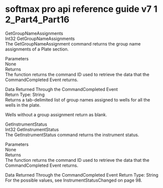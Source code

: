 # softmax pro api reference guide v7 1 2\_Part4\_Part16

GetGroupNameAssignments\
Int32 GetGroupNameAssignments\
The GetGroupNameAssignment command returns the group name assignments of a Plate section.

Parameters\
None\
Returns\
The function returns the command ID used to retrieve the data that the CommandCompleted Event returns.

Data Returned Through the CommandCompleted Event\
Return Type: String\
Returns a tab-delimited list of group names assigned to wells for all the wells in the plate.

Wells without a group assignment return as blank.

GetInstrumentStatus\
Int32 GetInstrumentStatus\
The GetInstrumentStatus command returns the instrument status.

Parameters\
None\
Returns\
The function returns the command ID used to retrieve the data that the CommandCompleted Event returns.

Data Returned Through the CommandCompleted Event Return Type: String\
For the possible values, see InstrumentStatusChanged on page 98.
